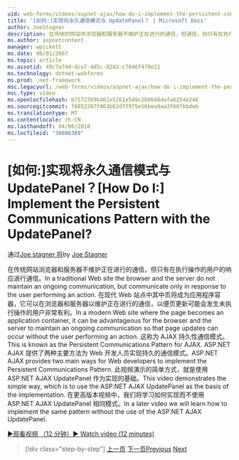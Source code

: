```yaml
---
uid: web-forms/videos/aspnet-ajax/how-do-i-implement-the-persistent-communications-pattern-with-the-updatepanel
title: '[如何:]实现将永久通信模式与 UpdatePanel？ | Microsoft Docs'
author: JoeStagner
description: 在传统的网站中浏览器和服务器不维护正在进行的通信，但通信，则只有在执行操作的用户的响应...
ms.author: aspnetcontent
manager: wpickett
ms.date: 08/01/2007
ms.topic: article
ms.assetid: 49c7a74d-dce7-4d5c-8282-c7846f478e11
ms.technology: dotnet-webforms
ms.prod: .net-framework
msc.legacyurl: /web-forms/videos/aspnet-ajax/how-do-i-implement-the-persistent-communications-pattern-with-the-updatepanel
msc.type: video
ms.openlocfilehash: b7572369b461e5261e549c260648dafa6254e246
ms.sourcegitcommit: f8852267f463b62d7f975e56bea9aa3f68fbbdeb
ms.translationtype: MT
ms.contentlocale: zh-CN
ms.lasthandoff: 04/06/2018
ms.locfileid: "30886389"
---
```

<a name="how-do-i-implement-the-persistent-communications-pattern-with-the-updatepanel"></a><span data-ttu-id="9041c-104">[如何:]实现将永久通信模式与 UpdatePanel？</span><span class="sxs-lookup"><span data-stu-id="9041c-104">[How Do I:] Implement the Persistent Communications Pattern with the UpdatePanel?</span></span>
====================
<span data-ttu-id="9041c-105">通过[Joe stagner 将](https://github.com/JoeStagner)</span><span class="sxs-lookup"><span data-stu-id="9041c-105">by [Joe Stagner](https://github.com/JoeStagner)</span></span>

<span data-ttu-id="9041c-106">在传统网站浏览器和服务器不维护正在进行的通信，但只有在执行操作的用户的响应进行通信。</span><span class="sxs-lookup"><span data-stu-id="9041c-106">In a traditional Web site the browser and the server do not maintain an ongoing communication, but communicate only in response to the user performing an action.</span></span> <span data-ttu-id="9041c-107">在现代 Web 站点中其中页将成为应用程序容器，它可以在浏览器和服务器以维护正在进行的通信，以便页更新可能会发生未执行操作的用户非常有利。</span><span class="sxs-lookup"><span data-stu-id="9041c-107">In a modern Web site where the page becomes an application container, it can be advantageous for the browser and the server to maintain an ongoing communication so that page updates can occur without the user performing an action.</span></span> <span data-ttu-id="9041c-108">这称为 AJAX 持久性通信模式。</span><span class="sxs-lookup"><span data-stu-id="9041c-108">This is known as the Persistent Communications Pattern for AJAX.</span></span> <span data-ttu-id="9041c-109">ASP.NET AJAX 提供了两种主要方法为 Web 开发人员实现持久的通信模式。</span><span class="sxs-lookup"><span data-stu-id="9041c-109">ASP.NET AJAX provides two main ways for Web developers to implement the Persistent Communications Pattern.</span></span> <span data-ttu-id="9041c-110">此视频演示的简单方式，就是使用 ASP.NET AJAX UpdatePanel 作为实现的基础。</span><span class="sxs-lookup"><span data-stu-id="9041c-110">This video demonstrates the simple way, which is to use the ASP.NET AJAX UpdatePanel as the basis of the implementation.</span></span> <span data-ttu-id="9041c-111">在更高版本视频中，我们将学习如何实现而不使用 ASP.NET AJAX UpdatePanel 相同模式。</span><span class="sxs-lookup"><span data-stu-id="9041c-111">In a later video we will learn how to implement the same pattern without the use of the ASP.NET AJAX UpdatePanel.</span></span>

[<span data-ttu-id="9041c-112">&#9654;观看视频 （12 分钟）</span><span class="sxs-lookup"><span data-stu-id="9041c-112">&#9654; Watch video (12 minutes)</span></span>](https://channel9.msdn.com/Blogs/ASP-NET-Site-Videos/how-do-i-implement-the-persistent-communications-pattern-with-the-updatepanel)

> [!div class="step-by-step"]
> <span data-ttu-id="9041c-113">[上一页](how-do-i-use-the-conditional-updatemode-of-the-updatepanel.md)
> [下一页](how-do-i-localize-an-aspnet-ajax-application.md)</span><span class="sxs-lookup"><span data-stu-id="9041c-113">[Previous](how-do-i-use-the-conditional-updatemode-of-the-updatepanel.md)
[Next](how-do-i-localize-an-aspnet-ajax-application.md)</span></span>
